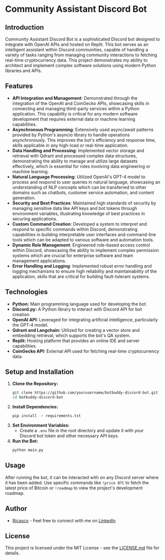 # Community Assistant Discord Bot

## Introduction

Community Assistant Discord Bot is a sophisticated Discord bot designed to integrate with OpenAI APIs and hosted on Replit. This bot serves as an intelligent assistant within Discord communities, capable of handling a variety of tasks ranging from managing community interactions to fetching real-time cryptocurrency data. This project demonstrates my ability to architect and implement complex software solutions using modern Python libraries and APIs.

## Features

- **API Integration and Management**: Demonstrated through the integration of the OpenAI and CoinGecko APIs, showcasing skills in connecting and managing third-party services within a Python application. This capability is critical for any modern software development that requires external data or machine learning capabilities.
- **Asynchronous Programming**: Extensively used async/await patterns provided by Python's asyncio library to handle operations asynchronously. This improves the bot's efficiency and response time, skills applicable in any high-load or real-time application.
- **Data Handling and Processing**: Implemented vector storage and retrieval with Qdrant and processed complex data structures, demonstrating the ability to manage and utilize large datasets effectively, which is essential for roles involving data engineering or machine learning.
- **Natural Language Processing**: Utilized OpenAI's GPT-4 model to process and respond to user queries in natural language, showcasing an understanding of NLP concepts which can be transferred to other domains such as chatbots, customer service automation, and content generation.
- **Security and Best Practices**: Maintained high standards of security by managing sensitive data like API keys and bot tokens through environment variables, illustrating knowledge of best practices in securing applications.
- **Custom Command Creation**: Developed a system to interpret and respond to specific commands within Discord, demonstrating capabilities in building interpretable user interfaces and command-line tools which can be adapted to various software and automation tools.
- **Dynamic Role Management**: Engineered role-based access control within Discord, showcasing the ability to implement complex permission systems which are crucial for enterprise software and team management applications.
- **Error Handling and Logging**: Implemented robust error handling and logging mechanisms to ensure high reliability and maintainability of the application, skills that are critical for building fault-tolerant systems.

## Technologies

- **Python:** Main programming language used for developing the bot.
- **Discord.py:** A Python library to interact with Discord API for bot creation.
- **OpenAI API:** Leveraged for integrating artificial intelligence, particularly the GPT-4 model.
- **Qdrant and Langchain:** Utilized for creating a vector store and embedding retrieval, which supports the bot's QA system.
- **Replit:** Hosting platform that provides an online IDE and server capabilities.
- **CoinGecko API:** External API used for fetching real-time cryptocurrency data.

## Setup and Installation

1. **Clone the Repository:**
   ```bash
   git clone https://github.com/yourusername/botbuddy-discord-bot.git
   cd botbuddy-discord-bot
   ```
2. **Install Dependencies:**
   ```bash
   pip install -r requirements.txt
   ```
3. **Set Environment Variables:**
   - Create a `.env` file in the root directory and update it with your Discord bot token and other necessary API keys.
4. **Run the Bot:**
   ```bash
   python main.py
   ```

## Usage

After running the bot, it can be interacted with on any Discord server where it has been added. Use specific commands like `!price BTC` to fetch the latest price of Bitcoin or `!roadmap` to view the project's development roadmap.

## Author
- [Ricasco](https://github.com/ricasco) - Feel free to connect with me on [LinkedIn]([https://www.linkedin.com/in/your-linkedin](https://www.linkedin.com/in/riccardo-cascone-440085320/))

## License
This project is licensed under the MIT License - see the [LICENSE.md](LICENSE.md) file for details.
